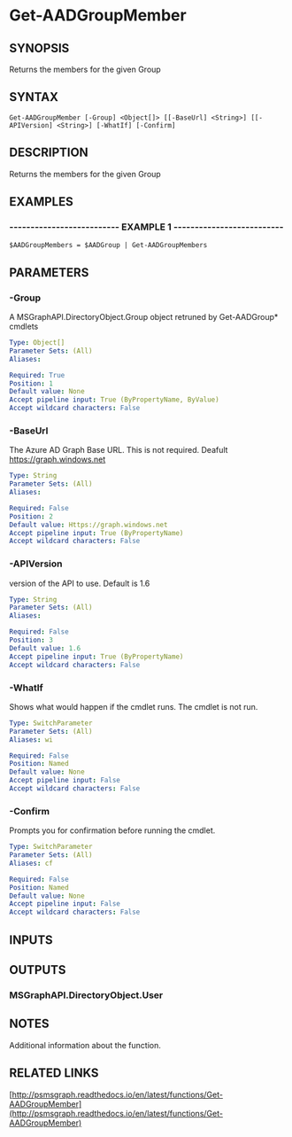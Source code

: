 # Get-AADGroupMember

## SYNOPSIS
Returns the members for the given Group

## SYNTAX

```
Get-AADGroupMember [-Group] <Object[]> [[-BaseUrl] <String>] [[-APIVersion] <String>] [-WhatIf] [-Confirm]
```

## DESCRIPTION
Returns the members for the given Group

## EXAMPLES

### -------------------------- EXAMPLE 1 --------------------------
```
$AADGroupMembers = $AADGroup | Get-AADGroupMembers
```

## PARAMETERS

### -Group
A MSGraphAPI.DirectoryObject.Group object retruned by Get-AADGroup* cmdlets

```yaml
Type: Object[]
Parameter Sets: (All)
Aliases: 

Required: True
Position: 1
Default value: None
Accept pipeline input: True (ByPropertyName, ByValue)
Accept wildcard characters: False
```

### -BaseUrl
The Azure AD Graph Base URL.
This is not required.
Deafult 
    https://graph.windows.net

```yaml
Type: String
Parameter Sets: (All)
Aliases: 

Required: False
Position: 2
Default value: Https://graph.windows.net
Accept pipeline input: True (ByPropertyName)
Accept wildcard characters: False
```

### -APIVersion
version of the API to use.
Default is 1.6

```yaml
Type: String
Parameter Sets: (All)
Aliases: 

Required: False
Position: 3
Default value: 1.6
Accept pipeline input: True (ByPropertyName)
Accept wildcard characters: False
```

### -WhatIf
Shows what would happen if the cmdlet runs.
The cmdlet is not run.

```yaml
Type: SwitchParameter
Parameter Sets: (All)
Aliases: wi

Required: False
Position: Named
Default value: None
Accept pipeline input: False
Accept wildcard characters: False
```

### -Confirm
Prompts you for confirmation before running the cmdlet.

```yaml
Type: SwitchParameter
Parameter Sets: (All)
Aliases: cf

Required: False
Position: Named
Default value: None
Accept pipeline input: False
Accept wildcard characters: False
```

## INPUTS

## OUTPUTS

### MSGraphAPI.DirectoryObject.User

## NOTES
Additional information about the function.

## RELATED LINKS

[http://psmsgraph.readthedocs.io/en/latest/functions/Get-AADGroupMember](http://psmsgraph.readthedocs.io/en/latest/functions/Get-AADGroupMember)

